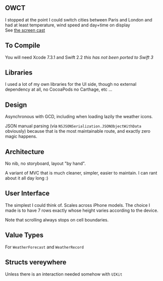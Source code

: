 ## OWCT
I stopped at the point I could switch cities between Paris and London and had at least temperature, wind speed and day+time on display  
See [the screen cast](https://www.dropbox.com/s/6p1v9snwe5o2c79/OW.mov?dl=0)

## To Compile

You will need Xcode 7.3.1 and Swift 2.2 _this has *not* been ported to Swift 3_

## Libraries

I used a lot of my own libraries for the UI side, though no external dependency at all, no CocoaPods no Carthage, etc ...

## Design

Asynchronous with GCD, including when loading lazily the weather icons.

JSON manual parsing (via `NSJSONSerialization.JSONObjectWithData` obviously) because that is the most maintainable route, and exactly zero magic happens.

## Architecture

No nib, no storyboard, layout "by hand".

A variant of MVC that is much cleaner, simpler, easier to maintain. I can rant about it all day long :)

## User Interface

The simplest I could think of. Scales across iPhone models. The choice I made is to have 7 rows exactly whose height varies according to the device.

Note that scrolling always stops on cell boundaries.

## Value Types

For `WeatherForecast` and `WeatherRecord`

## Structs vereywhere

Unless there is an interaction needed somehow with `UIKit`